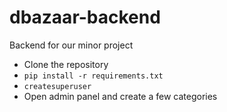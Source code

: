 # dbazaar-backend
Backend for our minor project

- Clone the repository
- `pip install -r requirements.txt`
- `createsuperuser`
- Open admin panel and create a few categories
